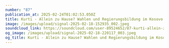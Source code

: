 ```yaml
---
number: "87"
publication_at: 2025-02-24T01:02:53.050Z
title: Kurti - Allein zu Hause? Wahlen und Regierungsbildung im Kosovo
image: /images/upload/signal-2025-02-18-152935_002.jpeg
soundcloud_link: https://soundcloud.com/user-89524652/87-kurti-allein-zu-hause-wahlen-und-regierungsbildung-im-kosovo
og_image: /images/upload/signal-2025-02-18-220117_003.jpeg
og_title: Kurti - Allein zu Hause? Wahlen und Regierungsbildung im Kosovo
---
```

